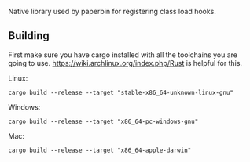 Native library used by paperbin for registering class load hooks.

## Building
First make sure you have cargo installed with all the toolchains you are going to use. 
https://wiki.archlinux.org/index.php/Rust is helpful for this.

Linux:
```
cargo build --release --target "stable-x86_64-unknown-linux-gnu"
```
Windows:
```
cargo build --release --target "x86_64-pc-windows-gnu"
```
Mac:
```
cargo build --release --target "x86_64-apple-darwin"
```
